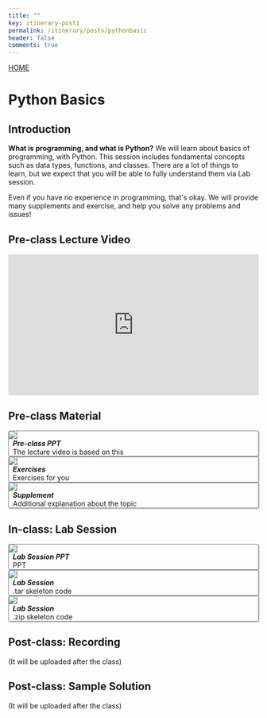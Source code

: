 ```yaml
---
title: ""
key: itinerary-post1
permalink: /itinerary/posts/pythonbasic
header: false
comments: true
---
```


<style>
  /* DON'T USE JS TO THIS!! */
  #grid_for_list{
    box-shadow: 1px 1px 1px 1px #ccc;  
    border: 1px solid gray;
    border-radius: 3px;
    cursor: pointer;

    transform: scale(1);
    -webkit-transform: scale(1);
    -moz-transform: scale(1);
    -ms-transform: scale(1);
    -o-transform: scale(1);
    transition: all 0.1s ease-in-out;
  }

  #grid_for_list:hover {
    transform: scale(1.0125);
    -webkit-transform: scale(1.0125);
    -moz-transform: scale(1.0125);
    -ms-transform: scale(1.0125);
    -o-transform: scale(1.0125);
  }

  #cell_for_list{
    padding: 2px 2px 2px 2px;
  }
  #h_for_list{
    margin: 0 0 0 0.5rem;
  }
  #p_for_list{
    margin: 0 0 0 0.5rem;
  }
  div.cell img{
    border-right: 1px solid gray;
    max-width: 100%;  
    max-height: 100%;
  }

  .video-container {
    position: relative;
    width: 100%;
    height: 0;
    padding-bottom: 56.25%;
    
  }

  .video-container iframe {
    position: absolute;
    top: 0;
    left: 0;
    width: 100%;
    height: 100%;
  }
</style>

<a class="button button--primary button--rounded button--xl" href="/itinerary">HOME</a>

# Python Basics
## Introduction
**What is programming, and what is Python?** We will learn about basics of programming, with Python. This session includes fundamental concepts such as data types, functions, and classes. There are a lot of things to learn, but we expect that you will be able to fully understand them via Lab session.

Even if you have no experience in programming, that's okay. We will provide many supplements and exercise, and help you solve any problems and issues!

## Pre-class Lecture Video

<div style="width:100%; ">
  <div class="video-container">
    <iframe src="https://www.youtube.com/embed/gcQXgC5RHq8" frameborder="0" allow="accelerometer; autoplay; clipboard-write; encrypted-media; gyroscope; picture-in-picture" allowfullscreen></iframe>
  </div>
</div>

##  Pre-class Material

<div class="grid scale" id="grid_for_list" onclick="location.href='/contents/2020_ITinerary/assets/session_1/preclass.pdf';">
  <div class="cell cell--2"><img src="/contents/2020_ITinerary/assets/imgs/ppt.png"></div>
  <div class="cell cell--auto">
    <h5 id="h_for_list">Pre-class PPT</h5>
    <p id="p_for_list">The lecture video is based on this</p>
  </div>
</div>

<div class="grid scale" id="grid_for_list" onclick="location.href='/contents/2020_ITinerary/assets/session_1/exercise.pdf';">
  <div class="cell cell--2"><img src="/contents/2020_ITinerary/assets/imgs/write.png"></div>
  <div class="cell cell--auto">
    <h5 id="h_for_list">Exercises</h5>
    <p id="p_for_list">Exercises for you</p>
  </div>
</div>

<div class="grid scale" id="grid_for_list" onclick="location.href='/contents/2020_ITinerary/assets/session_1/supplement.pdf';">
  <div class="cell cell--2"><img src="/contents/2020_ITinerary/assets/imgs/books.png"></div>
  <div class="cell cell--auto">
    <h5 id="h_for_list">Supplement</h5>
    <p id="p_for_list">Additional explanation about the topic</p>
  </div>
</div>

## In-class: Lab Session
<div class="grid scale" id="grid_for_list" onclick="location.href='/contents/2020_ITinerary/assets/session_1/labsession.pdf';">
  <div class="cell cell--2"><img src="/contents/2020_ITinerary/assets/imgs/labsession.png"></div>
  <div class="cell cell--auto">
    <h5 id="h_for_list">Lab Session PPT</h5>
    <p id="p_for_list">PPT</p>
  </div>
</div>

<div class="grid scale" id="grid_for_list" onclick="location.href='/contents/2020_ITinerary/assets/session_1/lab.tar';">
  <div class="cell cell--2"><img src="/contents/2020_ITinerary/assets/imgs/prog.png"></div>
  <div class="cell cell--auto">
    <h5 id="h_for_list">Lab Session</h5>
    <p id="p_for_list">.tar skeleton code</p>
  </div>
</div>


<div class="grid scale" id="grid_for_list" onclick="location.href='/contents/2020_ITinerary/assets/session_1/lab.zip';">
  <div class="cell cell--2"><img src="/contents/2020_ITinerary/assets/imgs/prog.png"></div>
  <div class="cell cell--auto">
    <h5 id="h_for_list">Lab Session</h5>
    <p id="p_for_list">.zip skeleton code</p>
  </div>
</div>


## Post-class: Recording
(It will be uploaded after the class)

<!--
<div style="width:100%;">
  <div class="video-container">
    <iframe src="https://www.youtube.com/embed/6TWJaFD6R2s" frameborder="0" allow="accelerometer; autoplay; clipboard-write; encrypted-media; gyroscope; picture-in-picture" allowfullscreen></iframe>
  </div>
</div>
-->

## Post-class: Sample Solution

(It will be uploaded after the class)

<!--
<div class="grid scale" id="grid_for_list" onclick="location.href='https://eunseong-park.github.io/contents/sample_material/sample_post1.html';">
  <div class="cell cell--2"><img src="/contents/2020_ITinerary/assets/imgs/idea.png"></div>
  <div class="cell cell--auto">
    <h5 id="h_for_list">Sample Solution</h5>
    <p id="p_for_list">It will be uploaded on Dec 8</p>
  </div>
</div>
-->